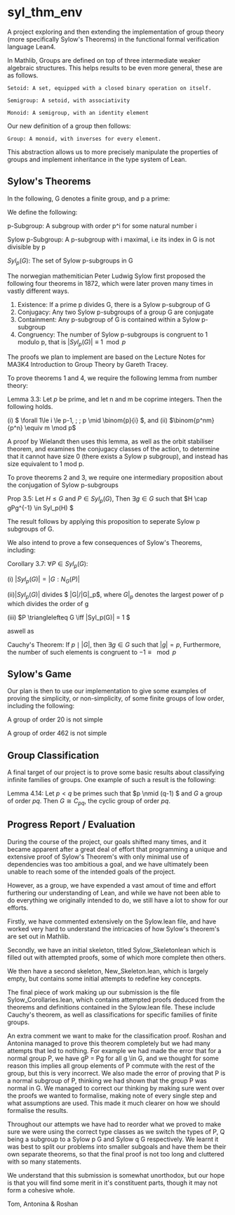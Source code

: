 # syl_thm_env

A project exploring and then extending the implementation of group theory (more specifically Sylow's Theorems) in the functional formal verification language Lean4.

In Mathlib, Groups are defined on top of three intermediate weaker algebraic structures. This helps results to be even more general, these are as follows. 

    Setoid: A set, equipped with a closed binary operation on itself.

    Semigroup: A setoid, with associativity

    Monoid: A semigroup, with an identity element

Our new definition of a group then follows:

    Group: A monoid, with inverses for every element.

This abstraction allows us to more precisely manipulate the properties of groups and implement inheritance in the type system of Lean.

## Sylow's Theorems

In the following, G denotes a finite group, and p a prime:

We define the following:

p-Subgroup: A subgroup with order p^i for some natural number i

Sylow p-Subgroup: A p-subgroup with i maximal, i.e its index in G is not divisible by p

$Syl_p(G)$: The set of Sylow p-subgroups in G

The norwegian mathemitician Peter Ludwig Sylow first proposed the following four theorems in 1872, which were later proven many times in vastly different ways.

1. Existence: If a prime p divides G, there is a Sylow p-subgroup of G
2. Conjugacy: Any two Sylow p-subgroups of a group G are conjugate
3. Containment: Any p-subgroup of G is contained within a Sylow p-subgroup
4. Congruency: The number of Sylow p-subgroups is congruent to 1 modulo p, that is $|Syl_p(G)| \equiv 1\mod p$

The proofs we plan to implement are based on the Lecture Notes for MA3K4 Introduction to Group Theory by Gareth Tracey. 

To prove theorems 1 and 4, we require the following lemma from number theory:

Lemma 3.3: Let $p$ be prime, and let n and m be coprime integers. Then the following holds.

(i) $ \forall 1\le i \le p-1, \; \; p \mid \binom{p}{i} $, and
(ii) $\binom{p^nm}{p^n} \equiv m \mod p$

A proof by Wielandt then uses this lemma, as well as the orbit stabiliser theorem, and examines the conjugacy classes of the action, to determine that it cannot have size 0 (there exists a Sylow p subgroup), and instead has size equivalent to 1 mod p.

To prove theorems 2 and 3, we require one intermediary proposition about the conjugation of Sylow p-subgroups

Prop 3.5: Let $H \le G$ and $P \in Syl_p(G)$, Then $\exists g \in G$ such that $H \cap gPg^{-1} \in Syl_p(H) $


The result follows by applying this proposition to seperate Sylow p subgroups of G.

We also intend to prove a few consequences of Sylow's Theorems, including: 

Corollary 3.7: $\forall P \in Syl_p(G)$:

(i) $|Syl_p(G)| = |G : N_G(P)|$

(ii)$|Syl_p(G)|$ divides $ |G|/|G|_p$, where $G|_p$ denotes the largest power of p which divides the order of g

(iii) $P \trianglelefteq G \iff |Syl_p(G)| = 1 $  

aswell as 

Cauchy's Theorem: If $p \mid |G|$, then $\exists g \in G$ such that $|g| = p$, Furthermore, the number of such elements is congruent to $-1 \equiv \mod p$

## Sylow's Game 

Our plan is then to use our implementation to give some examples of proving the simplicity, or non-simplicity, of some finite groups of low order, including the following:

A group of order 20 is not simple

A group of order 462 is not simple

## Group Classification 

A final target of our project is to prove some basic results about classifying infinite families of groups. One example of such a result is the following: 

Lemma 4.14:  Let $p < q$ be primes such that $p \nmid (q-1) $ and $G$ a group of order $pq$. Then $G \cong C_{pq}$, the cyclic group of order $pq$.

## Progress Report / Evaluation

During the course of the project, our goals shifted many times, and it became apparent after a great deal of effort that programming a unique and extensive proof of Sylow's Theorem's with only minimal use of dependencies was too ambitious a goal, and we have ultimately been unable to reach some of the intended goals of the project. 

However, as a group, we have expended a vast amout of time and effort furthering our understanding of Lean, and while we have not been able to do everything we originally intended to do, we still have a lot to show for our efforts.

Firstly, we have commented extensively on the Sylow.lean file, and have worked very hard to understand the intricacies of how Sylow's theorem's are set out in Mathlib.

Secondly, we have an initial skeleton, titled Sylow_Skeletonlean which is filled out with attempted proofs, some of which more complete then others. 

We then have a second skeleton, New_Skeleton.lean, which is largely empty, but contains some initial attempts to redefine key concepts.

The final piece of work making up our submission is the file Sylow_Corollaries.lean, which contains attempted proofs deduced from the theorems and definitions contained in the Sylow.lean file. These include Cauchy's theorem, as well as classifications for specific families of finite groups. 

An extra comment we want to make for the classification proof. Roshan and Antonina managed to prove this theorem completely but we had many attempts that led to nothing. For example we had made the error that for a normal group P, we have gP = Pg for all g \in G, and we thought for some reason this implies all group elements of P commute with the rest of the group, but this is very incorrect. We also made the error of proving that P is a normal subgroup of P, thinking we had shown that the group P was normal in G. We managed to correct our thinking by making sure went over the proofs we wanted to formalise, making note of every single step and what assumptions are used. This made it much clearer on how we should formalise the results. 

Throughout our attempts we have had to reorder what we proved to make sure we were using the correct type classes as we switch the types of P, Q being a subgroup to a Sylow p G and Sylow q G respectively. We learnt it was best to split our problems into smaller subgoals and have them be their own separate theorems, so that the final proof is not too long and cluttered with so many statements. 

We understand that this submission is somewhat unorthodox, but our hope is that you will find some merit in it's constituent parts, though it may not form a cohesive whole.

Tom, Antonina & Roshan






